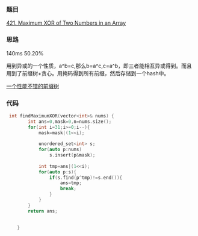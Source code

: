 ### 题目
[421. Maximum XOR of Two Numbers in an Array]()
### 思路
140ms 50.20%

用到异或的一个性质，a^b=c,那么b=a^c,c=a^b，即三者能相互异或得到。而且用到了前缀树+贪心。用掩码得到所有前缀，然后存储到一个hash中。

[一个性能不错的前缀树](https://leetcode-cn.com/problems/maximum-xor-of-two-numbers-in-an-array/comments/109602)
### 代码
```c++
 int findMaximumXOR(vector<int>& nums) {
        int ans=0,mask=0,n=nums.size();
        for(int i=31;i>=0;i--){
            mask=mask|(1<<i);
            
            unordered_set<int> s;
            for(auto p:nums)
                s.insert(p&mask);
            
            int tmp=ans|(1<<i);
            for(auto p:s){
                if(s.find(p^tmp)!=s.end()){
                    ans=tmp;
                    break;
                }
            }   
        }
        return ans;
            
            
    }
```
